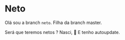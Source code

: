 # Neto

Olá sou a branch `neto`.
Filha da branch master.

Será que teremos netos ?
Nasci, 🧒
E tenho autoupdate.
